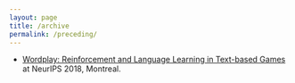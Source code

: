 ```yaml
---
layout: page
title: /archive
permalink: /preceding/
---
```


* [Wordplay: Reinforcement and Language Learning in Text-based Games](https://nips.cc/Conferences/2018/ScheduleMultitrack?event=10938) at NeurIPS 2018, Montreal.
